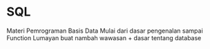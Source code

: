 # SQL
Materi Pemrograman Basis Data
Mulai dari dasar pengenalan sampai Function
Lumayan buat nambah wawasan + dasar tentang database
